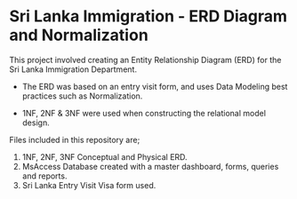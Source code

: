 # Sri Lanka Immigration - ERD Diagram and Normalization

This project involved creating an Entity Relationship Diagram (ERD) for the Sri Lanka Immigration Department. 

* The ERD was based on an entry visit form, and uses Data Modeling best practices such as Normalization. 

* 1NF, 2NF & 3NF were used when constructing the relational model design. 

Files included in this repository are;
 1. 1NF, 2NF, 3NF Conceptual and Physical ERD.
 2. MsAccess Database created with a master dashboard, forms, queries and reports. 
 3. Sri Lanka Entry Visit Visa form used.
